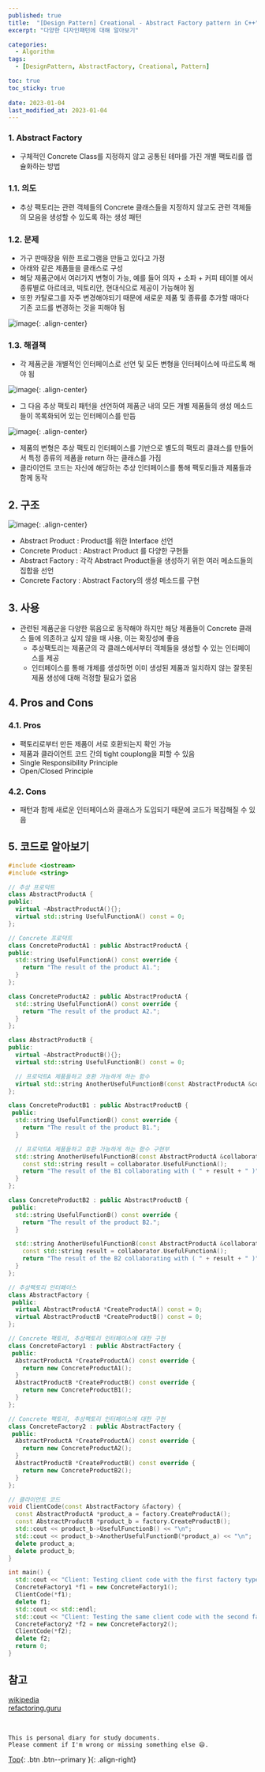 ```yaml
---
published: true
title:  "[Design Pattern] Creational - Abstract Factory pattern in C++"
excerpt: "다양한 디자인패턴에 대해 알아보기"

categories:
  - Algorithm
tags:
  - [DesignPattern, AbstractFactory, Creational, Pattern]

toc: true
toc_sticky: true
 
date: 2023-01-04
last_modified_at: 2023-01-04
---
```


### 1. Abstract Factory

- 구체적인 Concrete Class를 지정하지 않고 공통된 테마를 가진 개별 팩토리를 캡슐화하는 방법

### 1.1. 의도

- 추상 팩토리는 관련 객체들의 Concrete 클래스들을 지정하지 않고도 관련 객체들의 모음을 생성할 수 있도록 하는 생성 패턴

### 1.2. 문제

- 가구 판매장을 위한 프로그램을 만들고 있다고 가정
- 아래와 같은 제품들을 클래스로 구성
- 해당 제품군에서 여러가지 변형이 가능, 예를 들어 의자 + 소파 + 커피 테이블 에서 종류별로 아르데코, 빅토리안, 현대식으로 제공이 가능해야 됨
- 또한 카탈로그를 자주 변경해야되기 때문에 새로운 제품 및 종류를 추가할 때마다 기존 코드를 변경하는 것을 피해야 됨

![image](https://user-images.githubusercontent.com/23397039/210967569-6af956f1-eda5-43da-b458-a644e53dfb6f.png){: .align-center}

### 1.3. 해결책

- 각 제품군을 개별적인 인터페이스로 선언 및 모든 변형을 인터페이스에 따르도록 해야 됨

![image](https://user-images.githubusercontent.com/23397039/210967628-7decbbf8-5680-4c03-9c7a-af8df04da202.png){: .align-center}

- 그 다음 추상 팩토리 패턴을 선언하여 제품군 내의 모든 개별 제품들의 생성 메소드들이 목록화되어 있는 인터페이스를 만듬

![image](https://user-images.githubusercontent.com/23397039/210967696-00279c43-5939-4d7b-b399-efabfd857e8a.png){: .align-center}

- 제품의 변형은 추상 팩토리 인터페이스를 기반으로 별도의 팩토리 클래스를 만들어서 특정 종류의 제품을 return 하는 클래스를 가짐
- 클라이언트 코드는 자신에 해당하는 추상 인터페이스를 통해 팩토리들과 제품들과 함께 동작

## 2. 구조

![image](https://user-images.githubusercontent.com/23397039/210967757-0591952f-7eea-41e3-9e25-30ebc1a73a65.png){: .align-center}

- Abstract Product : Product를 위한 Interface 선언
- Concrete Product : Abstract Product 를 다양한 구현들
- Abstract Factory : 각각 Abstract Product들을 생성하기 위한 여러 메소드들의 집합을 선언
- Concrete Factory : Abstract Factory의 생성 메소드를 구현

## 3. 사용

- 관련된 제품군을 다양한 묶음으로 동작해야 하지만 해당 제품들이 Concrete 클래스 들에 의존하고 싶지 않을 때 사용, 이는 확장성에 좋음
    - 추상팩토리는 제품군의 각 클래스에서부터 객체들을 생성할 수 있는 인터페이스를 제공
    - 인터페이스를 통해 개체를 생성하면 이미 생성된 제품과 일치하지 않는 잘못된 제품 생성에 대해 걱정할 필요가 없음

## 4. Pros and Cons

### 4.1. Pros
- 팩토리로부터 만든 제품이 서로 호환되는지 확인 가능
- 제품과 클라이언트 코드 간의 tight couplong을 피할 수 있음
- Single Responsibility Principle
- Open/Closed Principle
### 4.2. Cons
- 패턴과 함께 새로운 인터페이스와 클래스가 도입되기 때문에 코드가 복잡해질 수 있음

## 5. 코드로 알아보기

```cpp
#include <iostream>
#include <string>

// 추상 프로덕트
class AbstractProductA {
public:
  virtual ~AbstractProductA(){};
  virtual std::string UsefulFunctionA() const = 0;
};

// Concrete 프로덕트
class ConcreteProductA1 : public AbstractProductA {
public:
  std::string UsefulFunctionA() const override {
    return "The result of the product A1.";
  }
};

class ConcreteProductA2 : public AbstractProductA {
  std::string UsefulFunctionA() const override {
    return "The result of the product A2.";
  }
};

class AbstractProductB {
public:
  virtual ~AbstractProductB(){};
  virtual std::string UsefulFunctionB() const = 0;

  // 프로덕트A 제품들하고 호환 가능하게 하는 함수
  virtual std::string AnotherUsefulFunctionB(const AbstractProductA &collaborator) const = 0;
};

class ConcreteProductB1 : public AbstractProductB {
 public:
  std::string UsefulFunctionB() const override {
    return "The result of the product B1.";
  }

  // 프로덕트A 제품들하고 호환 가능하게 하는 함수 구현부
  std::string AnotherUsefulFunctionB(const AbstractProductA &collaborator) const override {
    const std::string result = collaborator.UsefulFunctionA();
    return "The result of the B1 collaborating with ( " + result + " )";
  }
};

class ConcreteProductB2 : public AbstractProductB {
 public:
  std::string UsefulFunctionB() const override {
    return "The result of the product B2.";
  }

  std::string AnotherUsefulFunctionB(const AbstractProductA &collaborator) const override {
    const std::string result = collaborator.UsefulFunctionA();
    return "The result of the B2 collaborating with ( " + result + " )";
  }
};

// 추상팩토리 인터페이스
class AbstractFactory {
 public:
  virtual AbstractProductA *CreateProductA() const = 0;
  virtual AbstractProductB *CreateProductB() const = 0;
};

// Concrete 팩토리, 추상팩토리 인터페이스에 대한 구현
class ConcreteFactory1 : public AbstractFactory {
 public:
  AbstractProductA *CreateProductA() const override {
    return new ConcreteProductA1();
  }
  AbstractProductB *CreateProductB() const override {
    return new ConcreteProductB1();
  }
};

// Concrete 팩토리, 추상팩토리 인터페이스에 대한 구현
class ConcreteFactory2 : public AbstractFactory {
 public:
  AbstractProductA *CreateProductA() const override {
    return new ConcreteProductA2();
  }
  AbstractProductB *CreateProductB() const override {
    return new ConcreteProductB2();
  }
};

// 클라이언트 코드
void ClientCode(const AbstractFactory &factory) {
  const AbstractProductA *product_a = factory.CreateProductA();
  const AbstractProductB *product_b = factory.CreateProductB();
  std::cout << product_b->UsefulFunctionB() << "\n";
  std::cout << product_b->AnotherUsefulFunctionB(*product_a) << "\n";
  delete product_a;
  delete product_b;
}

int main() {
  std::cout << "Client: Testing client code with the first factory type:\n";
  ConcreteFactory1 *f1 = new ConcreteFactory1();
  ClientCode(*f1);
  delete f1;
  std::cout << std::endl;
  std::cout << "Client: Testing the same client code with the second factory type:\n";
  ConcreteFactory2 *f2 = new ConcreteFactory2();
  ClientCode(*f2);
  delete f2;
  return 0;
}
```

## 참고
[wikipedia](https://en.wikipedia.org/wiki/Abstract_factory_pattern)  
[refactoring.guru](https://refactoring.guru/design-patterns/abstract-factory)

<br>

    This is personal diary for study documents.
    Please comment if I'm wrong or missing something else 😄. 

[Top](#){: .btn .btn--primary }{: .align-right}